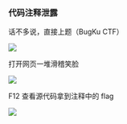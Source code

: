 ### 代码注释泄露

话不多说，直接上题（BugKu CTF）

![](https://pic1.imgdb.cn/item/67b065bdd0e0a243d4ff9ef3.jpg)

打开网页一堆滑稽笑脸

![](https://pic1.imgdb.cn/item/67b065c8d0e0a243d4ff9efb.jpg)

F12 查看源代码拿到注释中的 flag

![](https://pic1.imgdb.cn/item/67b065f3d0e0a243d4ff9f14.jpg)